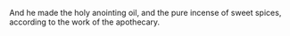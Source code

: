 And he made the holy anointing oil, and the pure incense of sweet spices, according to the work of the apothecary.
